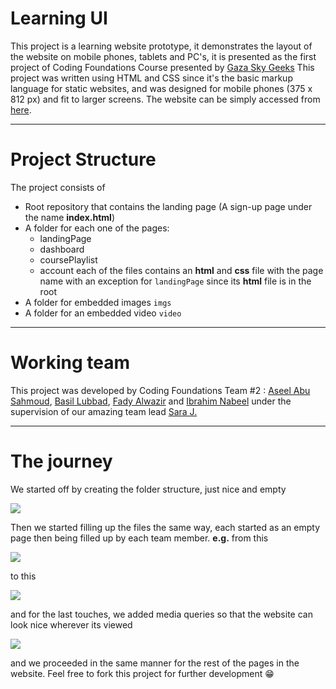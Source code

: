 # Learning UI
This project is a learning website prototype, it demonstrates the layout of the website on mobile phones, tablets and PC's, it is presented as the first project of Coding Foundations Course presented by [Gaza Sky Geeks](https://https://github.com/gazaskygeeks)
    This project was written using HTML and CSS since it's the basic markup language for static websites, and was designed for mobile phones (375 x 812 px) and fit to larger screens.
    The website can be simply accessed from [here](https://).
<!-- github link here -->

---

# Project Structure
The project consists of 
- Root repository that contains the landing page (A sign-up page under the name **index.html**)
- A folder for each one of the pages:
  - landingPage
  - dashboard
  - coursePlaylist
  - account
  each of the files contains an **html** and **css**  file with the page name with an exception for `landingPage` since its **html** file is in the root
- A folder for embedded images `imgs` 
- A folder for an embedded video `video`
___
# Working team
This project was developed by Coding Foundations Team #2 : [Aseel Abu Sahmoud](https://https://github.com/AseelL), [Basil Lubbad](https://https://github.com/basillubbad), [Fady Alwazir](https://https://github.com/Fady-Alwazir) and [Ibrahim Nabeel](https://github.com/Ibrahimnabeel9) under the supervision of our amazing team lead [Sara J.](https://https://github.com/sara219)
___
# The journey
 We started off by creating the folder structure, just nice and empty
 
![](https://i.imgur.com/Vk3p9iB.png)

 Then we started filling up the files the same way, each started as an empty page then being filled up by each team member.
 **e.g.**
 from this
 
  ![](https://i.imgur.com/bqSu4AT.png)
  
  to this 
  
  ![](https://i.imgur.com/JrJLaQL.png)
  
  and for the last touches, we added media queries so that the website can look nice wherever its viewed 
  
  ![](https://i.imgur.com/D2mBWF5.png)

and we proceeded in the same manner for the rest of the pages in the website.
Feel free to fork this project for further development 😁
